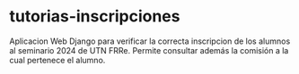# tutorias-inscripciones
Aplicacion Web Django para verificar la correcta inscripcion de los alumnos al seminario 2024 de UTN FRRe.
Permite consultar además la comisión a la cual pertenece el alumno. 

